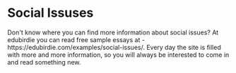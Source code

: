 <h1>Social Issuses</h1>
Don't know where you can find more information about social issues? At edubirdie you can read free sample essays at - https://edubirdie.com/examples/social-issues/. Every day the site is filled with more and more information, so you will always be interested to come in and read something new.
